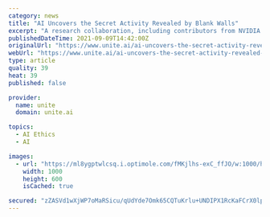 ```yaml
---
category: news
title: "AI Uncovers the Secret Activity Revealed by Blank Walls"
excerpt: "A research collaboration, including contributors from NVIDIA and MIT, has developed a machine learning method that can identify hidden people simply by observing indirect illumination on a nearby wall,"
publishedDateTime: 2021-09-09T14:42:00Z
originalUrl: "https://www.unite.ai/ai-uncovers-the-secret-activity-revealed-by-blank-walls/"
webUrl: "https://www.unite.ai/ai-uncovers-the-secret-activity-revealed-by-blank-walls/"
type: article
quality: 39
heat: 39
published: false

provider:
  name: unite
  domain: unite.ai

topics:
  - AI Ethics
  - AI

images:
  - url: "https://ml8ygptwlcsq.i.optimole.com/fMKjlhs-exC_ffJO/w:1000/h:600/q:auto/rt:fill/g:ce/https://www.unite.ai/wp-content/uploads/2021/09/detecting-hidden-people-with-light-perturbation-main.jpg"
    width: 1000
    height: 600
    isCached: true

secured: "zZASVd1wXjWP7oMaRSicu/qUdYde7Omk65CQTuKrlu+UNDIPX1RcKaFCrX0lp232GkhTRX43Huv+unk8mbU4u3xeBttSmzFfXLv1c8Semvr5uYyQjlpOp1I0+J4rY+tKkLY6Y6US1v2AxNZsmg8eLk4pcPc6wxwB35ShTyHBrJICdsoP7OSYx943WXUhWsl/oEHkPvHUEAbeuPr3eTfFr7Re6hZ3+u9t8fWs7iNaCiPgUpGc2zY9yLRAIKWL6j0nRwxSefHDf01s82j1nMdbKsdsj+uSjJ/L3TJD6Ax2cn4LV7MUuCGPMGIQVfwtIkIGi+cVEj0dUgwbh1j87yB6ZM8fAxTDigkUttyCOvwRcDs=;/hHrE3v4l4DhDbp0a+C4eA=="
---
```


